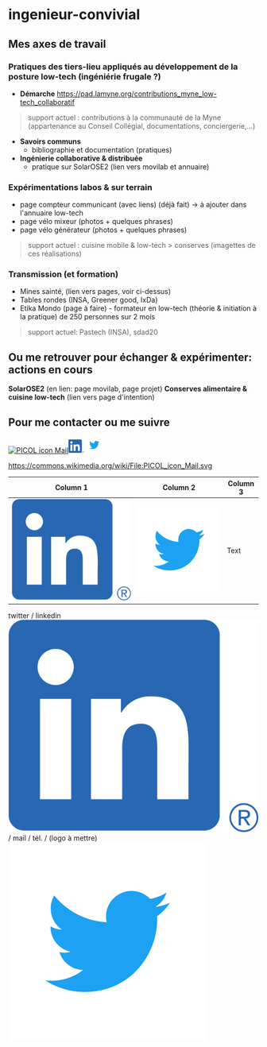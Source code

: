 # ingenieur-convivial
## Mes axes de travail

### Pratiques des tiers-lieu appliqués au développement de la posture low-tech (ingéniérie frugale ?)
  * **Démarche** 
  https://pad.lamyne.org/contributions_myne_low-tech_collaboratif
  > support actuel : contributions à la communauté de la Myne (appartenance au Conseil Collégial, documentations, conciergerie,...)

  * **Savoirs communs**
    * bibliographie et documentation (pratiques)
  * **Ingénierie collaborative & distribuée**
    * pratique sur SolarOSE2 (lien vers movilab et annuaire)

### Expérimentations labos & sur terrain
  * page compteur communicant (avec liens) (déjà fait) -> à ajouter dans l'annuaire low-tech
  * page vélo mixeur (photos + quelques phrases)
  * page vélo générateur (photos + quelques phrases)
  > support actuel : cuisine mobile & low-tech > conserves
  (imagettes de ces réalisations)

### Transmission (et formation)
  * Mines sainté, (lien vers pages, voir ci-dessus)
  * Tables rondes (INSA, Greener good, IxDa)
  * Etika Mondo (page à faire) - formateur en low-tech (théorie & initiation à la pratique) de 250 personnes sur 2 mois
  > support actuel: Pastech (INSA), sdad20

## Ou me retrouver pour échanger & expérimenter: actions en cours
**SolarOSE2** (en lien: page movilab, page projet)
**Conserves alimentaire & cuisine low-tech** (lien vers page d'intention)

## Pour me contacter ou me suivre

<a title="PICOL, PIctorial COmmunication Language / CC BY (https://creativecommons.org/licenses/by/3.0)" href="mailto:laurent.em@free.fr"><img width="32" alt="PICOL icon Mail" src="https://upload.wikimedia.org/wikipedia/commons/thumb/8/8b/PICOL_icon_Mail.svg/32px-PICOL_icon_Mail.svg.png"></a><img src="LI-In-Bug.png" width="32" title="hover text"> <img src="Twitter_Logo_Blue.png" width="32" title="hover text">

https://commons.wikimedia.org/wiki/File:PICOL_icon_Mail.svg

| Column 1 | Column 2 | Column 3 |
| -------- | -------- | -------- |
| ![Alt text](LI-In-Bug.png?raw=true "Titleee")     | ![Alt text](Twitter_Logo_Blue.png?raw=true "Titleee")     | Text     |

twitter / linkedin ![Alt text](LI-In-Bug.png?raw=true "Titleee") / mail / tél. / (logo à mettre)
![Alt text](Twitter_Logo_Blue.png?raw=true "Titleee")
